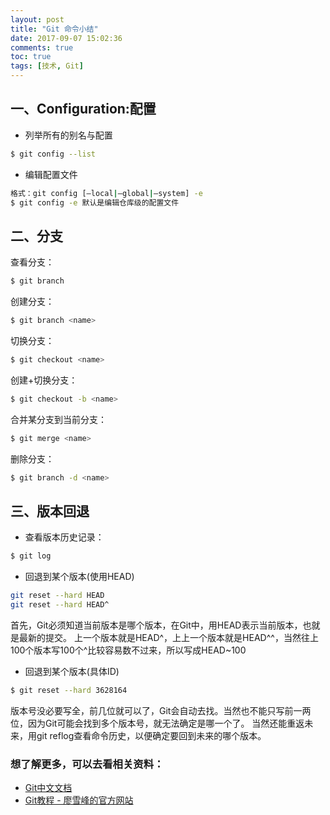 ```yaml
---
layout: post
title: "Git 命令小结"
date: 2017-09-07 15:02:36
comments: true
toc: true
tags: [技术, Git]
---
```


## 一、Configuration:配置

* 列举所有的别名与配置
```bash
$ git config --list
```

* 编辑配置文件
```bash
格式：git config [–local|–global|–system] -e
$ git config -e 默认是编辑仓库级的配置文件
```

<!-- more -->

## 二、分支
查看分支：
```bash
$ git branch
```

创建分支：
```bash
$ git branch <name>
```

切换分支：
```bash
$ git checkout <name>
```

创建+切换分支：
```bash
$ git checkout -b <name>
```

合并某分支到当前分支：
```bash
$ git merge <name>
```

删除分支：
```bash
$ git branch -d <name>
```

## 三、版本回退
* 查看版本历史记录：
```bash
$ git log
```

* 回退到某个版本(使用HEAD)
```bash
git reset --hard HEAD 
git reset --hard HEAD^
```
首先，Git必须知道当前版本是哪个版本，在Git中，用HEAD表示当前版本，也就是最新的提交。
上一个版本就是HEAD^，上上一个版本就是HEAD^^，当然往上100个版本写100个^比较容易数不过来，所以写成HEAD~100

* 回退到某个版本(具体ID)
```bash
$ git reset --hard 3628164
```
版本号没必要写全，前几位就可以了，Git会自动去找。当然也不能只写前一两位，因为Git可能会找到多个版本号，就无法确定是哪一个了。
当然还能重返未来，用git reflog查看命令历史，以便确定要回到未来的哪个版本。

### 想了解更多，可以去看相关资料：
* [Git中文文档](http://git-scm.com/book/zh/v2)
* [Git教程 - 廖雪峰的官方网站](https://www.liaoxuefeng.com/wiki/0013739516305929606dd18361248578c67b8067c8c017b000)